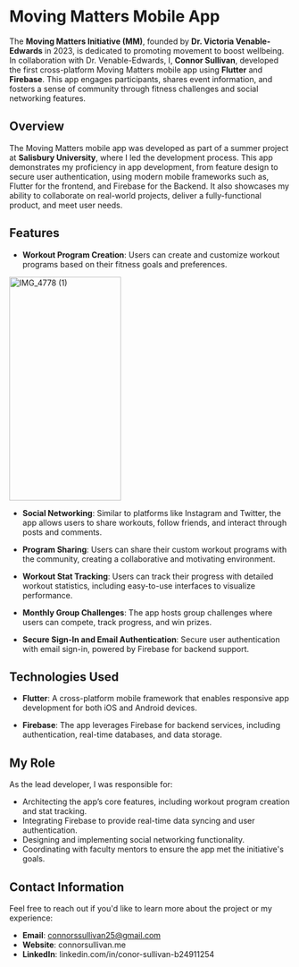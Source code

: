 # **Moving Matters Mobile App**

The **Moving Matters Initiative (MM)**, founded by **Dr. Victoria Venable-Edwards** in 2023, is dedicated to promoting movement to boost wellbeing. In collaboration with Dr. Venable-Edwards, I, **Connor Sullivan**, developed the first cross-platform Moving Matters mobile app using **Flutter** and **Firebase**. This app engages participants, shares event information, and fosters a sense of community through fitness challenges and social networking features.

## Overview

The Moving Matters mobile app was developed as part of a summer project at **Salisbury University**, where I led the development process. This app demonstrates my proficiency in app development, from feature design to secure user authentication, using modern mobile frameworks such as, Flutter for the frontend, and Firebase for the Backend. It also showcases my ability to collaborate on real-world projects, deliver a fully-functional product, and meet user needs.

## Features

- **Workout Program Creation**: Users can create and customize workout programs based on their fitness goals and preferences.
  
<img src="https://github.com/user-attachments/assets/45601d40-2087-4063-989d-a324af590f48" alt="IMG_4778 (1)" width="200" height="400"/>

  
- **Social Networking**: Similar to platforms like Instagram and Twitter, the app allows users to share workouts, follow friends, and interact through posts and comments.
  
- **Program Sharing**: Users can share their custom workout programs with the community, creating a collaborative and motivating environment.
  
- **Workout Stat Tracking**: Users can track their progress with detailed workout statistics, including easy-to-use interfaces to visualize performance.

- **Monthly Group Challenges**: The app hosts group challenges where users can compete, track progress, and win prizes.

- **Secure Sign-In and Email Authentication**: Secure user authentication with email sign-in, powered by Firebase for backend support.

## Technologies Used

- **Flutter**: A cross-platform mobile framework that enables responsive app development for both iOS and Android devices.
  
- **Firebase**: The app leverages Firebase for backend services, including authentication, real-time databases, and data storage.

## My Role

As the lead developer, I was responsible for:

- Architecting the app’s core features, including workout program creation and stat tracking.
- Integrating Firebase to provide real-time data syncing and user authentication.
- Designing and implementing social networking functionality.
- Coordinating with faculty mentors to ensure the app met the initiative's goals.

## Contact Information

Feel free to reach out if you'd like to learn more about the project or my experience:

- **Email**: connorssullivan25@gmail.com
- **Website**: connorsullivan.me
- **LinkedIn**: linkedin.com/in/conor-sullivan-b24911254


